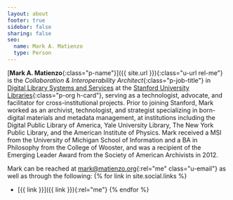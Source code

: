 ```yaml
---
layout: about
footer: true
sidebar: false
sharing: false
seo:
  name: Mark A. Matienzo
  type: Person
---
```


[**Mark A. Matienzo**{:class="p-name"}]({{ site.url }}){:class="u-url rel-me"} is the *Collaboration & Interoperability Architect*{:class="p-job-title"} in [Digital Library Systems and Services](http://library.stanford.edu/department/digital-library-systems-and-services-dlss) at the [Stanford University Libraries](http://library.stanford.edu/){:class="p-org h-card"}, serving as a technologist, advocate, and facilitator for cross-institutional projects. Prior to joining Stanford, Mark worked as an archivist, technologist, and strategist specializing in born-digital materials and metadata management, at institutions including the Digital Public Library of America, Yale University Library, The New York Public Library, and the American Institute of Physics. Mark received a MSI from the University of Michigan School of Information and a BA in Philosophy from the College of Wooster, and was a recipient of the Emerging Leader Award from the Society of American Archivists in 2012.

Mark can be reached at [mark@matienzo.org](mailto:mark@matienzo.org){:rel="me" class="u-email"} as well as through the following:
{% for link in site.social.links %}
* [{{ link }}]({{ link }}){:rel="me"} {% endfor %}
